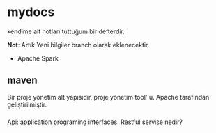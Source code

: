 # mydocs 
kendime ait notları tuttuğum bir defterdir.

__Not__: Artık Yeni bilgiler branch olarak eklenecektir.

- Apache Spark


## maven
Bir proje yönetim alt yapısıdır, proje yönetim tool' u. Apache tarafından geliştirilmiştir.

###
Api: application programing interfaces. Restful servise nedir?